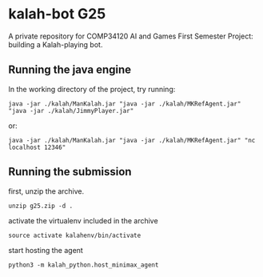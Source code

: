 # kalah-bot G25
A private repository for COMP34120 AI and Games First Semester Project: building a Kalah-playing bot.

## Running the java engine
In the working directory of the project, try running:
```
java -jar ./kalah/ManKalah.jar "java -jar ./kalah/MKRefAgent.jar" "java -jar ./kalah/JimmyPlayer.jar"
```
or:
```
java -jar ./kalah/ManKalah.jar "java -jar ./kalah/MKRefAgent.jar" "nc localhost 12346"
```

## Running the submission
first, unzip the archive.
```
unzip g25.zip -d .
```
activate the virtualenv included in the archive
```
source activate kalahenv/bin/activate
```
start hosting the agent
```
python3 -m kalah_python.host_minimax_agent
```
